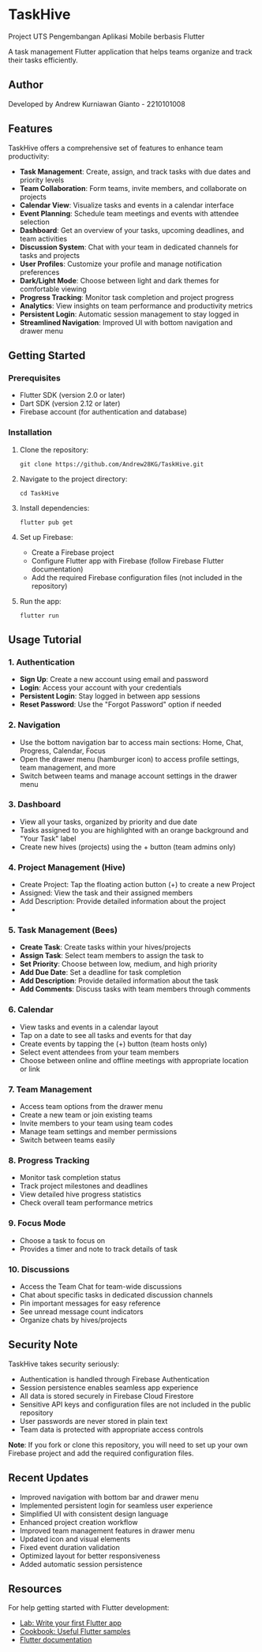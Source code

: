 # TaskHive

Project UTS Pengembangan Aplikasi Mobile berbasis Flutter

A task management Flutter application that helps teams organize and track their tasks efficiently.


## Author

Developed by Andrew Kurniawan Gianto - 2210101008

## Features

TaskHive offers a comprehensive set of features to enhance team productivity:

- **Task Management**: Create, assign, and track tasks with due dates and priority levels
- **Team Collaboration**: Form teams, invite members, and collaborate on projects
- **Calendar View**: Visualize tasks and events in a calendar interface
- **Event Planning**: Schedule team meetings and events with attendee selection
- **Dashboard**: Get an overview of your tasks, upcoming deadlines, and team activities
- **Discussion System**: Chat with your team in dedicated channels for tasks and projects
- **User Profiles**: Customize your profile and manage notification preferences
- **Dark/Light Mode**: Choose between light and dark themes for comfortable viewing
- **Progress Tracking**: Monitor task completion and project progress
- **Analytics**: View insights on team performance and productivity metrics
- **Persistent Login**: Automatic session management to stay logged in
- **Streamlined Navigation**: Improved UI with bottom navigation and drawer menu

## Getting Started

### Prerequisites

- Flutter SDK (version 2.0 or later)
- Dart SDK (version 2.12 or later)
- Firebase account (for authentication and database)

### Installation

1. Clone the repository:
   ```
   git clone https://github.com/Andrew28KG/TaskHive.git
   ```

2. Navigate to the project directory:
   ```
   cd TaskHive
   ```

3. Install dependencies:
   ```
   flutter pub get
   ```

4. Set up Firebase:
   - Create a Firebase project
   - Configure Flutter app with Firebase (follow Firebase Flutter documentation)
   - Add the required Firebase configuration files (not included in the repository)

5. Run the app:
   ```
   flutter run
   ```

## Usage Tutorial

### 1. Authentication
- **Sign Up**: Create a new account using email and password
- **Login**: Access your account with your credentials
- **Persistent Login**: Stay logged in between app sessions
- **Reset Password**: Use the "Forgot Password" option if needed

### 2. Navigation
- Use the bottom navigation bar to access main sections: Home, Chat, Progress, Calendar, Focus
- Open the drawer menu (hamburger icon) to access profile settings, team management, and more
- Switch between teams and manage account settings in the drawer menu

### 3. Dashboard
- View all your tasks, organized by priority and due date
- Tasks assigned to you are highlighted with an orange background and "Your Task" label
- Create new hives (projects) using the + button (team admins only)

### 4. Project Management (Hive)
- Create Project: Tap the floating action button (+) to create a new Project
- Assigned: View the task and their assigned members
- Add Description: Provide detailed information about the project
- 
### 5. Task Management (Bees)
- **Create Task**: Create tasks within your hives/projects
- **Assign Task**: Select team members to assign the task to
- **Set Priority**: Choose between low, medium, and high priority
- **Add Due Date**: Set a deadline for task completion
- **Add Description**: Provide detailed information about the task
- **Add Comments**: Discuss tasks with team members through comments

### 6. Calendar
- View tasks and events in a calendar layout
- Tap on a date to see all tasks and events for that day
- Create events by tapping the (+) button (team hosts only)
- Select event attendees from your team members
- Choose between online and offline meetings with appropriate location or link

### 7. Team Management
- Access team options from the drawer menu
- Create a new team or join existing teams
- Invite members to your team using team codes
- Manage team settings and member permissions
- Switch between teams easily

### 8. Progress Tracking
- Monitor task completion status
- Track project milestones and deadlines
- View detailed hive progress statistics
- Check overall team performance metrics

### 9. Focus Mode
- Choose a task to focus on
- Provides a timer and note to track details of task

### 10. Discussions
- Access the Team Chat for team-wide discussions
- Chat about specific tasks in dedicated discussion channels
- Pin important messages for easy reference
- See unread message count indicators
- Organize chats by hives/projects

## Security Note

TaskHive takes security seriously:

- Authentication is handled through Firebase Authentication
- Session persistence enables seamless app experience
- All data is stored securely in Firebase Cloud Firestore
- Sensitive API keys and configuration files are not included in the public repository
- User passwords are never stored in plain text
- Team data is protected with appropriate access controls

**Note**: If you fork or clone this repository, you will need to set up your own Firebase project and add the required configuration files.

## Recent Updates

- Improved navigation with bottom bar and drawer menu
- Implemented persistent login for seamless user experience
- Simplified UI with consistent design language
- Enhanced project creation workflow
- Improved team management features in drawer menu
- Updated icon and visual elements
- Fixed event duration validation
- Optimized layout for better responsiveness
- Added automatic session persistence

## Resources

For help getting started with Flutter development:
- [Lab: Write your first Flutter app](https://docs.flutter.dev/get-started/codelab)
- [Cookbook: Useful Flutter samples](https://docs.flutter.dev/cookbook)
- [Flutter documentation](https://docs.flutter.dev/)
